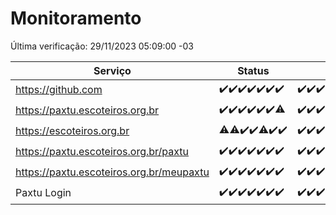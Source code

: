 # Monitoramento

Última verificação: 29/11/2023 05:09:00 -03

|Serviço|Status|Últimas 24h|
|---|---|---|
|https://github.com|<span title="2023-11-22: OK=23">✔️</span><span title="2023-11-23: OK=24">✔️</span><span title="2023-11-24: OK=24">✔️</span><span title="2023-11-25: OK=24">✔️</span><span title="2023-11-26: OK=24">✔️</span><span title="2023-11-27: OK=24">✔️</span><span title="2023-11-28: OK=9">✔️</span>|<span title="28/11/2023 06:06:00 -03 : 200">✔️</span><span title="28/11/2023 07:07:00 -03 : 200">✔️</span><span title="28/11/2023 08:04:00 -03 : 200">✔️</span><span title="28/11/2023 09:11:00 -03 : 200">✔️</span><span title="28/11/2023 10:08:00 -03 : 200">✔️</span><span title="28/11/2023 11:05:00 -03 : 200">✔️</span><span title="28/11/2023 12:06:00 -03 : 200">✔️</span><span title="28/11/2023 13:08:00 -03 : 200">✔️</span><span title="28/11/2023 14:05:00 -03 : 200">✔️</span><span title="28/11/2023 15:08:00 -03 : 200">✔️</span><span title="28/11/2023 16:03:00 -03 : 200">✔️</span><span title="28/11/2023 17:06:00 -03 : 200">✔️</span><span title="28/11/2023 18:04:00 -03 : 200">✔️</span><span title="28/11/2023 19:04:00 -03 : 200">✔️</span><span title="28/11/2023 20:06:00 -03 : 200">✔️</span><span title="28/11/2023 21:31:00 -03 : 200">✔️</span><span title="28/11/2023 22:47:00 -03 : 200">✔️</span><span title="28/11/2023 23:20:00 -03 : 200">✔️</span><span title="29/11/2023 00:07:00 -03 : 200">✔️</span><span title="29/11/2023 01:07:00 -03 : 200">✔️</span><span title="29/11/2023 02:06:00 -03 : 200">✔️</span><span title="29/11/2023 03:08:00 -03 : 200">✔️</span><span title="29/11/2023 04:06:00 -03 : 200">✔️</span><span title="29/11/2023 05:09:00 -03 : 200">✔️</span>|
|https://paxtu.escoteiros.org.br|<span title="2023-11-22: OK=23">✔️</span><span title="2023-11-23: OK=24">✔️</span><span title="2023-11-24: OK=24">✔️</span><span title="2023-11-25: OK=24">✔️</span><span title="2023-11-26: OK=24">✔️</span><span title="2023-11-27: OK=24">✔️</span><span title="2023-11-28: OK=8, Falhas=1">⚠️</span>|<span title="28/11/2023 06:06:00 -03 : 200">✔️</span><span title="28/11/2023 07:07:00 -03 : 200">✔️</span><span title="28/11/2023 08:04:00 -03 : 200">✔️</span><span title="28/11/2023 09:11:00 -03 : 200">✔️</span><span title="28/11/2023 10:08:00 -03 : 200">✔️</span><span title="28/11/2023 11:05:00 -03 : 200">✔️</span><span title="28/11/2023 12:06:00 -03 : 200">✔️</span><span title="28/11/2023 13:08:00 -03 : 200">✔️</span><span title="28/11/2023 14:05:00 -03 : 200">✔️</span><span title="28/11/2023 15:08:00 -03 : 200">✔️</span><span title="28/11/2023 16:03:00 -03 : 200">✔️</span><span title="28/11/2023 17:06:00 -03 : 200">✔️</span><span title="28/11/2023 18:04:00 -03 : 200">✔️</span><span title="28/11/2023 19:04:00 -03 : 200">✔️</span><span title="28/11/2023 20:06:00 -03 : 200">✔️</span><span title="28/11/2023 21:31:00 -03 : 200">✔️</span><span title="28/11/2023 22:47:00 -03 : 200">✔️</span><span title="28/11/2023 23:20:00 -03 : 200">✔️</span><span title="29/11/2023 00:07:00 -03 : 200">✔️</span><span title="29/11/2023 01:07:00 -03 : 200">✔️</span><span title="29/11/2023 02:06:00 -03 : 200">✔️</span><span title="29/11/2023 03:08:00 -03 : 200">✔️</span><span title="29/11/2023 04:06:00 -03 : 200">✔️</span><span title="29/11/2023 05:09:00 -03 : 200">✔️</span>|
|https://escoteiros.org.br|<span title="2023-11-22: OK=22, Falhas=1">⚠️</span><span title="2023-11-23: OK=23, Falhas=1">⚠️</span><span title="2023-11-24: OK=24">✔️</span><span title="2023-11-25: OK=24">✔️</span><span title="2023-11-26: OK=23, Falhas=1">⚠️</span><span title="2023-11-27: OK=24">✔️</span><span title="2023-11-28: OK=9">✔️</span>|<span title="28/11/2023 06:06:00 -03 : 200">✔️</span><span title="28/11/2023 07:07:00 -03 : 200">✔️</span><span title="28/11/2023 08:04:00 -03 : 200">✔️</span><span title="28/11/2023 09:11:00 -03 : 200">✔️</span><span title="28/11/2023 10:08:00 -03 : 200">✔️</span><span title="28/11/2023 11:05:00 -03 : 200">✔️</span><span title="28/11/2023 12:06:00 -03 : 200">✔️</span><span title="28/11/2023 13:08:00 -03 : 200">✔️</span><span title="28/11/2023 14:05:00 -03 : 200">✔️</span><span title="28/11/2023 15:08:00 -03 : 200">✔️</span><span title="28/11/2023 16:03:00 -03 : 200">✔️</span><span title="28/11/2023 17:06:00 -03 : 200">✔️</span><span title="28/11/2023 18:04:00 -03 : 200">✔️</span><span title="28/11/2023 19:04:00 -03 : 200">✔️</span><span title="28/11/2023 20:06:00 -03 : 200">✔️</span><span title="28/11/2023 21:31:00 -03 : 200">✔️</span><span title="28/11/2023 22:47:00 -03 : 200">✔️</span><span title="28/11/2023 23:20:00 -03 : 200">✔️</span><span title="29/11/2023 00:07:00 -03 : 200">✔️</span><span title="29/11/2023 01:07:00 -03 : 200">✔️</span><span title="29/11/2023 02:06:00 -03 : 200">✔️</span><span title="29/11/2023 03:08:00 -03 : 200">✔️</span><span title="29/11/2023 04:06:00 -03 : 200">✔️</span><span title="29/11/2023 05:09:00 -03 : 200">✔️</span>|
|https://paxtu.escoteiros.org.br/paxtu|<span title="2023-11-22: OK=23">✔️</span><span title="2023-11-23: OK=24">✔️</span><span title="2023-11-24: OK=24">✔️</span><span title="2023-11-25: OK=24">✔️</span><span title="2023-11-26: OK=24">✔️</span><span title="2023-11-27: OK=24">✔️</span><span title="2023-11-28: OK=9">✔️</span>|<span title="28/11/2023 06:06:00 -03 : 200">✔️</span><span title="28/11/2023 07:07:00 -03 : 200">✔️</span><span title="28/11/2023 08:04:00 -03 : 200">✔️</span><span title="28/11/2023 09:11:00 -03 : 200">✔️</span><span title="28/11/2023 10:08:00 -03 : 200">✔️</span><span title="28/11/2023 11:05:00 -03 : 200">✔️</span><span title="28/11/2023 12:06:00 -03 : 200">✔️</span><span title="28/11/2023 13:08:00 -03 : 200">✔️</span><span title="28/11/2023 14:05:00 -03 : 200">✔️</span><span title="28/11/2023 15:08:00 -03 : 200">✔️</span><span title="28/11/2023 16:03:00 -03 : 200">✔️</span><span title="28/11/2023 17:06:00 -03 : 200">✔️</span><span title="28/11/2023 18:04:00 -03 : 200">✔️</span><span title="28/11/2023 19:04:00 -03 : 200">✔️</span><span title="28/11/2023 20:06:00 -03 : 200">✔️</span><span title="28/11/2023 21:31:00 -03 : 200">✔️</span><span title="28/11/2023 22:47:00 -03 : 200">✔️</span><span title="28/11/2023 23:20:00 -03 : 200">✔️</span><span title="29/11/2023 00:07:00 -03 : 200">✔️</span><span title="29/11/2023 01:07:00 -03 : 200">✔️</span><span title="29/11/2023 02:06:00 -03 : 200">✔️</span><span title="29/11/2023 03:08:00 -03 : 200">✔️</span><span title="29/11/2023 04:06:00 -03 : 200">✔️</span><span title="29/11/2023 05:09:00 -03 : 200">✔️</span>|
|https://paxtu.escoteiros.org.br/meupaxtu|<span title="2023-11-22: OK=23">✔️</span><span title="2023-11-23: OK=24">✔️</span><span title="2023-11-24: OK=24">✔️</span><span title="2023-11-25: OK=24">✔️</span><span title="2023-11-26: OK=24">✔️</span><span title="2023-11-27: OK=24">✔️</span><span title="2023-11-28: OK=9">✔️</span>|<span title="28/11/2023 06:06:00 -03 : 200">✔️</span><span title="28/11/2023 07:07:00 -03 : 200">✔️</span><span title="28/11/2023 08:04:00 -03 : 200">✔️</span><span title="28/11/2023 09:11:00 -03 : 200">✔️</span><span title="28/11/2023 10:08:00 -03 : 200">✔️</span><span title="28/11/2023 11:05:00 -03 : 200">✔️</span><span title="28/11/2023 12:06:00 -03 : 200">✔️</span><span title="28/11/2023 13:08:00 -03 : 200">✔️</span><span title="28/11/2023 14:05:00 -03 : 200">✔️</span><span title="28/11/2023 15:08:00 -03 : 200">✔️</span><span title="28/11/2023 16:03:00 -03 : 200">✔️</span><span title="28/11/2023 17:06:00 -03 : 200">✔️</span><span title="28/11/2023 18:04:00 -03 : 200">✔️</span><span title="28/11/2023 19:04:00 -03 : 200">✔️</span><span title="28/11/2023 20:06:00 -03 : 200">✔️</span><span title="28/11/2023 21:31:00 -03 : 200">✔️</span><span title="28/11/2023 22:47:00 -03 : 200">✔️</span><span title="28/11/2023 23:20:00 -03 : 200">✔️</span><span title="29/11/2023 00:07:00 -03 : 200">✔️</span><span title="29/11/2023 01:07:00 -03 : 200">✔️</span><span title="29/11/2023 02:06:00 -03 : 200">✔️</span><span title="29/11/2023 03:08:00 -03 : 200">✔️</span><span title="29/11/2023 04:06:00 -03 : 200">✔️</span><span title="29/11/2023 05:09:00 -03 : 200">✔️</span>|
|Paxtu Login|<span title="2023-11-22: OK=23">✔️</span><span title="2023-11-23: OK=24">✔️</span><span title="2023-11-24: OK=24">✔️</span><span title="2023-11-25: OK=24">✔️</span><span title="2023-11-26: OK=24">✔️</span><span title="2023-11-27: OK=24">✔️</span><span title="2023-11-28: OK=9">✔️</span>|<span title="28/11/2023 06:06:00 -03 : 200">✔️</span><span title="28/11/2023 07:07:00 -03 : 200">✔️</span><span title="28/11/2023 08:04:00 -03 : 200">✔️</span><span title="28/11/2023 09:11:00 -03 : 200">✔️</span><span title="28/11/2023 10:08:00 -03 : 200">✔️</span><span title="28/11/2023 11:05:00 -03 : 200">✔️</span><span title="28/11/2023 12:06:00 -03 : 200">✔️</span><span title="28/11/2023 13:08:00 -03 : 200">✔️</span><span title="28/11/2023 14:05:00 -03 : 200">✔️</span><span title="28/11/2023 15:08:00 -03 : 200">✔️</span><span title="28/11/2023 16:03:00 -03 : 200">✔️</span><span title="28/11/2023 17:06:00 -03 : 200">✔️</span><span title="28/11/2023 18:04:00 -03 : 200">✔️</span><span title="28/11/2023 19:04:00 -03 : 200">✔️</span><span title="28/11/2023 20:06:00 -03 : 200">✔️</span><span title="28/11/2023 21:31:00 -03 : 200">✔️</span><span title="28/11/2023 22:47:00 -03 : 200">✔️</span><span title="28/11/2023 23:20:00 -03 : 200">✔️</span><span title="29/11/2023 00:07:00 -03 : 200">✔️</span><span title="29/11/2023 01:07:00 -03 : 200">✔️</span><span title="29/11/2023 02:06:00 -03 : 200">✔️</span><span title="29/11/2023 03:08:00 -03 : 200">✔️</span><span title="29/11/2023 04:06:00 -03 : 200">✔️</span><span title="29/11/2023 05:09:00 -03 : 200">✔️</span>|
